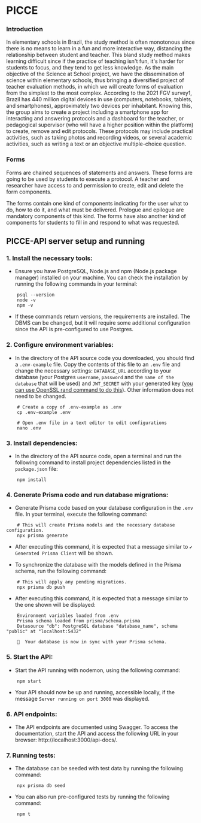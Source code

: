 # PICCE

### Introduction

In elementary schools in Brazil, the study method is often monotonous since there is no means to learn in a fun and more interactive way, distancing the relationship between student and teacher. This bland study method makes learning difficult since if the practice of teaching isn't fun, it's harder for students to focus, and they tend to get less knowledge. As the main objective of the Science at School project, we have the dissemination of science within elementary schools, thus bringing a diversified project of teacher evaluation methods, in which we will create forms of evaluation from the simplest to the most complex. According to the 2021 FGV survey1, Brazil has 440 million digital devices in use (computers, notebooks, tablets, and smartphones), approximately two devices per inhabitant. Knowing this, the group aims to create a project including a smartphone app for interacting and answering protocols and a dashboard for the teacher, or pedagogical supervisor (who will have a higher position within the platform) to create, remove and edit protocols. These protocols may include practical activities, such as taking photos and recording videos, or several academic activities, such as writing a text or an objective multiple-choice question.

### Forms

Forms are chained sequences of statements and answers. These forms are going to be used by students to execute a protocol. A teacher and researcher have access to and permission to create, edit and delete the form components.

The forms contain one kind of components indicating for the user what to do, how to do it, and what must be delivered. Prologue and epilogue are mandatory components of this kind. The forms have also another kind of components for students to fill in and respond to what was requested.

## PICCE-API server setup and running

### 1. Install the necessary tools:

-   Ensure you have PostgreSQL, Node.js and npm (Node.js package manager) installed on your machine. You can check the installation by running the following commands in your terminal:

```
	psql --version
	node -v
	npm -v
```

-   If these commands return versions, the requirements are installed. The DBMS can be changed, but it will require some additional configuration since the API is pre-configured to use Postgres.

### 2. Configure environment variables:

-   In the directory of the API source code you downloaded, you should find a `.env-example` file. Copy the contents of this file to an `.env` file and change the necessary settings: `DATABASE_URL` according to your database (your Postgres `username`, `password` and the `name of the database` that will be used) and `JWT_SECRET` with your generated key ([you can use OpenSSL rand command to do this](https://www.openssl.org/docs/man1.1.1/man1/rand.html)). Other information does not need to be changed.

```
	# Create a copy of .env-example as .env
	cp .env-example .env

	# Open .env file in a text editor to edit configurations
	nano .env
```

### 3. Install dependencies:

-   In the directory of the API source code, open a terminal and run the following command to install project dependencies listed in the `package.json` file:

```
	npm install
```

### 4. Generate Prisma code and run database migrations:

-   Generate Prisma code based on your database configuration in the `.env` file. In your terminal, execute the following command:

```
	# This will create Prisma models and the necessary database configuration.
	npx prisma generate
```

-   After executing this command, it is expected that a message similar to `✔ Generated Prisma Client` will be shown.

-   To synchronize the database with the models defined in the Prisma schema, run the following command:

```
	# This will apply any pending migrations.
	npx prisma db push
```

-   After executing this command, it is expected that a message similar to the one shown will be displayed:

```
    Environment variables loaded from .env
    Prisma schema loaded from prisma/schema.prisma
    Datasource "db": PostgreSQL database "database_name", schema "public" at "localhost:5432"

    🚀  Your database is now in sync with your Prisma schema.
```

### 5. Start the API:

-   Start the API running with nodemon, using the following command:

```
	npm start
```

-   Your API should now be up and running, accessible locally, if the message `Server running on port 3000` was displayed.

### 6. API endpoints:

-   The API endpoints are documented using Swagger. To access the documentation, start the API and access the following URL in your browser: http://localhost:3000/api-docs/.

### 7. Running tests:

-   The database can be seeded with test data by running the following command:

```
    npx prisma db seed
```

-   You can also run pre-configured tests by running the following command:

```
    npm t
```
